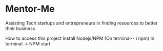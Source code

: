# Mentor-Me
Assisting Tech startups and entrepreneurs in finding resources to better their business

How to access this project
Install Nodejs/NPM (On terminal-- i npm)
In terminal -> NPM start 
